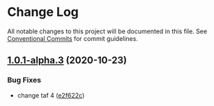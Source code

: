 # Change Log

All notable changes to this project will be documented in this file.
See [Conventional Commits](https://conventionalcommits.org) for commit guidelines.

## [1.0.1-alpha.3](https://github.com/ericeyang/monorepo-yarn-workspce-example/compare/@packages/taf@1.0.1-alpha.2...@packages/taf@1.0.1-alpha.3) (2020-10-23)


### Bug Fixes

* change taf 4 ([e2f622c](https://github.com/ericeyang/monorepo-yarn-workspce-example/commit/e2f622c24107c1f0a8447456a1e8d5312cf645af))
